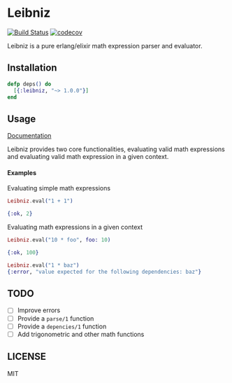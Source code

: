 # Leibniz
[![Build Status](https://travis-ci.org/saulecabrera/leibniz.svg?branch=master)](https://travis-ci.org/saulecabrera/leibniz)
[![codecov](https://codecov.io/gh/saulecabrera/leibniz/branch/master/graph/badge.svg)](https://codecov.io/gh/saulecabrera/leibniz)

Leibniz is a pure erlang/elixir math expression parser and evaluator.

## Installation

```elixir
defp deps() do
  [{:leibniz, "~> 1.0.0"}]
end
```

## Usage

[Documentation](https://hexdocs.pm/leibniz/api-reference.html)

Leibniz provides two core functionalities, evaluating valid math expressions and evaluating valid math expression in a given context.

#### Examples

Evaluating simple math expressions

```elixir
Leibniz.eval("1 + 1")

{:ok, 2}

```

Evaluating math expressions in a given context

```elixir
Leibniz.eval("10 * foo", foo: 10)

{:ok, 100}
```

```elixir
Leibniz.eval("1 * baz")
{:error, "value expected for the following dependencies: baz"}
```

## TODO

- [ ] Improve errors
- [ ] Provide a `parse/1` function
- [ ] Provide a `depencies/1` function
- [ ] Add trigonometric and other math functions

## LICENSE

MIT
